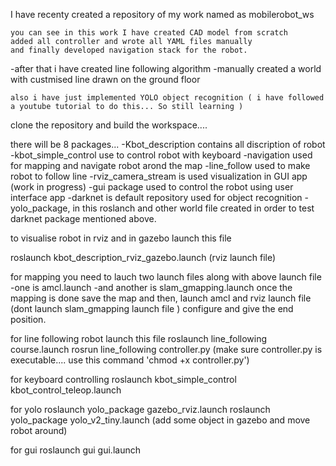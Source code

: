 I have recenty created a repository of my work named as mobilerobot_ws

    you can see in this work I have created CAD model from scratch
    added all controller and wrote all YAML files manually
    and finally developed navigation stack for the robot.

-after that i have created line following algorithm -manually created a world with custmised line drawn on the ground floor

    also i have just implemented YOLO object recognition ( i have followed a youtube tutorial to do this... So still learning )


clone the repository and build the workspace....

there will be 8 packages... 
-Kbot_description contains all discription of robot
-kbot_simple_control use to control robot with keyboard
-navigation used for mapping and navigate robot arond the map
-line_follow used to make robot to follow line
-rviz_camera_stream is used visualization in GUI app (work in progress)
-gui package used to control the robot using user interface app
-darknet is default repository used for object recognition
-yolo_package, in this roslanch and other world file created in order to test darknet package mentioned above.

to visualise robot in rviz and in gazebo launch this file

  roslaunch kbot_description_rviz_gazebo.launch (rviz launch file)
  
for mapping you need to lauch two launch files along with above launch file 
  -one is 
      amcl.launch 
  -and another is 
      slam_gmapping.launch 
  once the mapping is done save the map and then, launch amcl and rviz launch file (dont launch slam_gmapping launch file )
  configure and give the end position.

for line following robot launch this file
    roslaunch line_following course.launch
    rosrun line_following controller.py   (make sure controller.py is executable.... use this command 'chmod +x controller.py')

for keyboard controlling
  roslaunch kbot_simple_control kbot_control_teleop.launch

for yolo
  roslaunch yolo_package gazebo_rviz.launch
  roslaunch yolo_package yolo_v2_tiny.launch  (add some object in gazebo and  move robot around)

for gui
  roslaunch gui gui.launch
